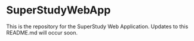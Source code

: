 # SuperStudyWebApp

This is the repository for the SuperStudy Web Application. Updates to this README.md will occur soon.
